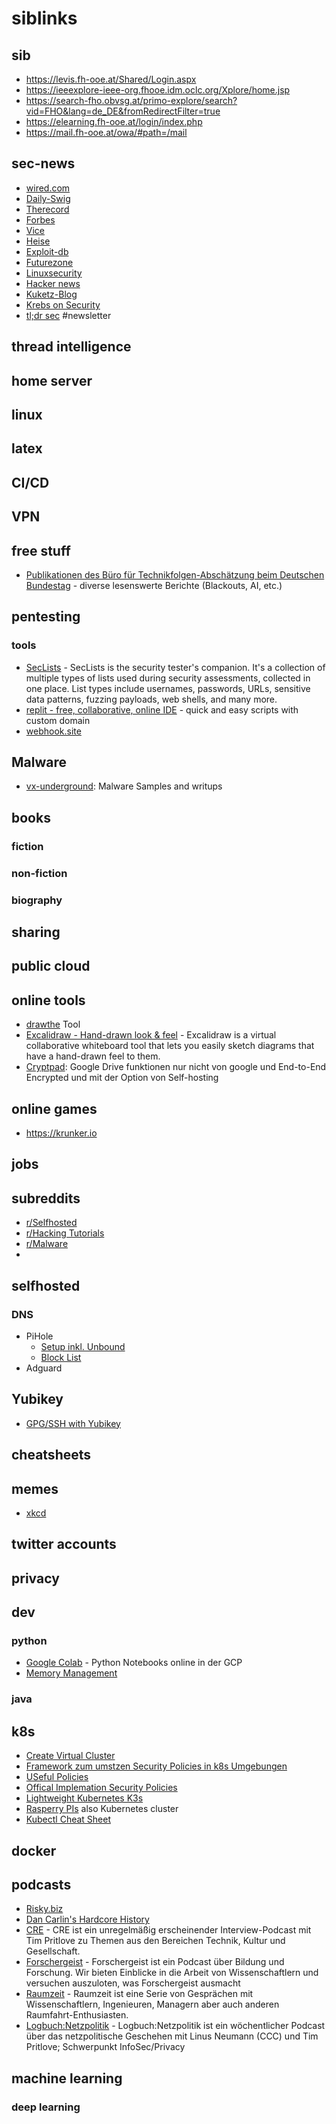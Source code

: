 # siblinks

## sib
* https://levis.fh-ooe.at/Shared/Login.aspx
* https://ieeexplore-ieee-org.fhooe.idm.oclc.org/Xplore/home.jsp
* https://search-fho.obvsg.at/primo-explore/search?vid=FHO&lang=de_DE&fromRedirectFilter=true
* https://elearning.fh-ooe.at/login/index.php
* https://mail.fh-ooe.at/owa/#path=/mail

## sec-news
* [wired.com](https://www.wired.com/category/security/)
* [Daily-Swig](https://portswigger.net/daily-swig)
* [Therecord](https://therecord.media/news/cybercrime/)
* [Forbes](https://www.forbes.com/)
* [Vice](https://www.vice.com/en/section/tech)
* [Heise](https://www.heise.de/security/)
* [Exploit-db](https://www.exploit-db.com/)
* [Futurezone](https://futurezone.at/)
* [Linuxsecurity](https://linuxsecurity.com)
* [Hacker news](https://news.ycombinator.com/)
* [Kuketz-Blog](https://www.kuketz-blog.de/)
* [Krebs on Security](https://krebsonsecurity.com/)
* [tl;dr sec](https://tldrsec.com/) #newsletter

## thread intelligence

## home server

## linux

## latex

## CI/CD

## VPN

## free stuff
* [Publikationen des Büro für Technikfolgen-Abschätzung beim Deutschen Bundestag](https://www.tab-beim-bundestag.de/de/publikationen/index.html) - diverse lesenswerte Berichte (Blackouts, AI, etc.)

## pentesting

### tools
* [SecLists](https://github.com/danielmiessler/SecLists) - SecLists is the security tester's companion. It's a collection of multiple types of lists used during security assessments, collected in one place. List types include usernames, passwords, URLs, sensitive data patterns, fuzzing payloads, web shells, and many more.
* [replit - free, collaborative, online IDE](https://replit.com/) - quick and easy scripts with custom domain
* [webhook.site](https://webhook.site/#!/67f35dd1-a2db-4a0d-b518-915089f6efb9)

## Malware
* [vx-underground](https://samples.vx-underground.org/): Malware Samples and writups

## books
### fiction
### non-fiction
### biography

## sharing

## public cloud

## online tools
* [drawthe](http://go.drawthe.net/) Tool 
* [Excalidraw - Hand-drawn look & feel](https://excalidraw.com/) - Excalidraw is a virtual collaborative whiteboard tool that lets you easily sketch diagrams that have a hand-drawn feel to them.
* [Cryptpad](https://cryptpad.fr/): Google Drive funktionen nur nicht von google und End-to-End Encrypted und mit der Option von Self-hosting
## online games
* https://krunker.io

## jobs

## subreddits
* [r/Selfhosted](https://www.reddit.com/r/selfhosted/)
* [r/Hacking Tutorials](https://www.reddit.com/r/Hacking_Tutorials/)
* [r/Malware](https://www.reddit.com/r/Malware/)
* 
## selfhosted
### DNS
  * PiHole
    * [Setup inkl. Unbound](https://forum.kuketz-blog.de/viewtopic.php?f=42&t=3067)  
    * [Block List](https://firebog.net/)  
  * Adguard
## Yubikey
* [GPG/SSH with Yubikey](https://github.com/drduh/YubiKey-Guide)

## cheatsheets

## memes
* [xkcd](https://xkcd.com/)  
 

## twitter accounts

## privacy

## dev
### python
* [Google Colab](https://colab.research.google.com/) - Python Notebooks online in der GCP
* [Memory Management](https://towardsdatascience.com/memory-management-in-python-6bea0c8aecc9)

### java


## k8s
* [Create Virtual Cluster](https://kubernetes.io/de/docs/setup/minikube/)
* [Framework zum umstzen Security Policies in k8s Umgebungen](https://www.openpolicyagent.org/docs/v0.12.2/kubernetes-admission-control/)
* [USeful Policies](https://kubernetes.io/docs/concepts/policy/pod-security-policy/)
* [Offical Implemation Security Policies](https://github.com/open-policy-agent/gatekeeper-library)
* [Lightweight Kubernetes K3s](https://k3s.io/)
* [Rasperry PIs](https://turingpi.com/) also Kubernetes cluster
* [Kubectl Cheat Sheet](https://linuxacademy.com/site-content/uploads/2019/04/Kubernetes-Cheat-Sheet_07182019.pdf)
## docker
## podcasts
* [Risky.biz](https://risky.biz/)
* [Dan Carlin's Hardcore History](https://www.dancarlin.com/hardcore-history-series/)
* [CRE](https://cre.fm/archiv) - CRE ist ein unregelmäßig erscheinender Interview-Podcast mit Tim Pritlove zu Themen aus den Bereichen Technik, Kultur und Gesellschaft.
* [Forschergeist](https://forschergeist.de/archiv/) - Forschergeist ist ein Podcast über Bildung und Forschung. Wir bieten Einblicke in die Arbeit von Wissenschaftlern und versuchen auszuloten, was Forschergeist ausmacht
* [Raumzeit](https://raumzeit-podcast.de/raumzeit/) - Raumzeit ist eine Serie von Gesprächen mit Wissenschaftlern, Ingenieuren, Managern aber auch anderen Raumfahrt-Enthusiasten.
* [Logbuch:Netzpolitik](https://logbuch-netzpolitik.de/archiv) - Logbuch:Netzpolitik ist ein wöchentlicher Podcast über das netzpolitische Geschehen mit Linus Neumann (CCC) und Tim Pritlove; Schwerpunkt InfoSec/Privacy

## machine learning
### deep learning




